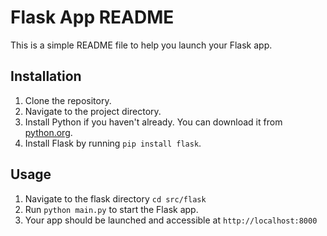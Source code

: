 # Flask App README

This is a simple README file to help you launch your Flask app.

## Installation

1. Clone the repository.
2. Navigate to the project directory.
3. Install Python if you haven't already. You can download it from [python.org](https://www.python.org/downloads/).
4. Install Flask by running `pip install flask`.

## Usage

1. Navigate to the flask directory `cd src/flask`
2. Run `python main.py` to start the Flask app.
3. Your app should be launched and accessible at `http://localhost:8000`
